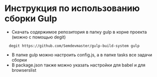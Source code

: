 
# Инструкция по использованию сборки Gulp

- Скачать содержимое репозитория в папку gulp в корне проекта (можно с помощью degit)
```
  degit https://github.com/Semdevmaster/gulp-build-system gulp
```
- В папке gulp можно настроить config.js, а в папке tasks все задачи сборки
- В package.json также можно указать настройки для babel и для browserslist
